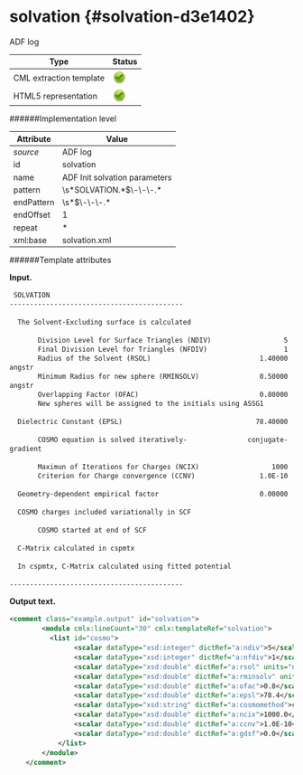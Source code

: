 # solvation {#solvation-d3e1402}

ADF log

| Type                                                                                                                                                                                                  | Status                                                                                                                                                                                                |
|----|----|
| CML extraction template                                                                                                                                                                               | ![](/imgs/Total.png)                                                                                                                                                                                  |
| HTML5 representation                                                                                                                                                                                  | ![](/imgs/Total.png)                                                                                                                                                                                  |

######Implementation level

| Attribute                                                                                                                                                                                             | Value                                                                                                                                                                                                 |
|----|----|
| *source*                                                                                                                                                                                              | ADF log                                                                                                                                                                                               |
| id                                                                                                                                                                                                    | solvation                                                                                                                                                                                             |
| name                                                                                                                                                                                                  | ADF Init solvation parameters                                                                                                                                                                         |
| pattern                                                                                                                                                                                               | \\s\*SOLVATION.\*\$\\-\\-\\-.\*                                                                                                                                                                       |
| endPattern                                                                                                                                                                                            | \\s\*\$\\-\\-\\-.\*                                                                                                                                                                                   |
| endOffset                                                                                                                                                                                             | 1                                                                                                                                                                                                     |
| repeat                                                                                                                                                                                                | \*                                                                                                                                                                                                    |
| xml:base                                                                                                                                                                                              | solvation.xml                                                                                                                                                                                         |

######Template attributes

**Input.**

     SOLVATION
    -------------------------------------------

      The Solvent-Excluding surface is calculated

           Division Level for Surface Triangles (NDIV)                  5
           Final Division Level for Triangles (NFDIV)                   1
           Radius of the Solvent (RSOL)                           1.40000 angstr
           Minimum Radius for new sphere (RMINSOLV)               0.50000 angstr
           Overlapping Factor (OFAC)                              0.80000
           New spheres will be assigned to the initials using ASSG1

      Dielectric Constant (EPSL)                                 78.40000

           COSMO equation is solved iteratively-               conjugate-gradient

           Maximun of Iterations for Charges (NCIX)                  1000
           Criterion for Charge convergence (CCNV)                1.0E-10

      Geometry-dependent empirical factor                         0.00000

      COSMO charges included variationally in SCF

           COSMO started at end of SCF

      C-Matrix calculated in cspmtx

      In cspmtx, C-Matrix calculated using fitted potential

    -------------------------------------------
        

**Output text.**

```xml
<comment class="example.output" id="solvation">
        <module cmlx:lineCount="30" cmlx:templateRef="solvation">
          <list id="cosmo">
                <scalar dataType="xsd:integer" dictRef="a:ndiv">5</scalar>
                <scalar dataType="xsd:integer" dictRef="a:nfdiv">1</scalar>
                <scalar dataType="xsd:double" dictRef="a:rsol" units="nonsi:angstrom">1.4</scalar>
                <scalar dataType="xsd:double" dictRef="a:rminsolv" units="nonsi:angstrom">0.5</scalar>
                <scalar dataType="xsd:double" dictRef="a:ofac">0.8</scalar>
                <scalar dataType="xsd:double" dictRef="a:epsl">78.4</scalar>
                <scalar dataType="xsd:string" dictRef="a:cosmomethod">conjugate-gradient</scalar>
                <scalar dataType="xsd:double" dictRef="a:ncix">1000.0</scalar>
                <scalar dataType="xsd:double" dictRef="a:ccnv">1.0E-10</scalar>
                <scalar dataType="xsd:double" dictRef="a:gdsf">0.0</scalar>
            </list>
        </module>     
    </comment>
```

